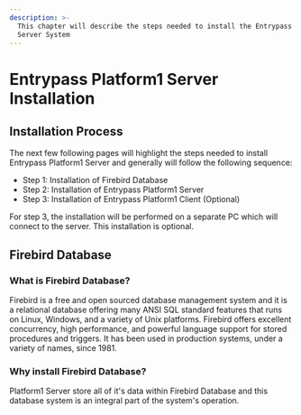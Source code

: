 ```yaml
---
description: >-
  This chapter will describe the steps needed to install the Entrypass Platform1
  Server System
---
```


# Entrypass Platform1 Server Installation

## Installation Process

The next few following pages will highlight the steps needed to install Entrypass Platform1 Server and generally will follow the following sequence:

* Step 1: Installation of Firebird Database
* Step 2: Installation of Entrypass Platform1 Server
* Step 3: Installation of Entrypass Platform1 Client \(Optional\)

For step 3, the installation will be performed on a separate PC which will connect to the server. This installation is optional. 

## Firebird Database

### What is Firebird Database?

Firebird is a free and open sourced database management system and it is a relational database offering many ANSI SQL standard features that runs on Linux, Windows, and a variety of Unix platforms. Firebird offers excellent concurrency, high performance, and powerful language support for stored procedures and triggers. It has been used in production systems, under a variety of names, since 1981.

### Why install Firebird Database?

Platform1 Server store all of it's data within Firebird Database and this database system is an integral part of the system's operation.   


